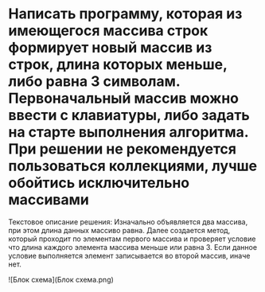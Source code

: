# Написать программу, которая из имеющегося массива строк формирует новый массив из строк, длина которых меньше, либо равна 3 символам. Первоначальный массив можно ввести с клавиатуры, либо задать на старте выполнения алгоритма. При решении не рекомендуется пользоваться коллекциями, лучше обойтись исключительно массивами
Текстовое описание решения:
Изначально объявляется два массива, при этом длина данных массиво равна. Далее создается метод, который проходит по элементам первого массива и проверяет условие что длина каждого элемента массива меньше или равна 3. Если данное условие выполняется элемент записывается во второй массив, иначе нет.

![Блок схема](Блок схема.png)